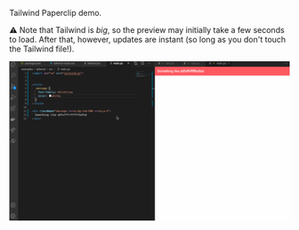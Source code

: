 Tailwind Paperclip demo. 

⚠️ Note that Tailwind is _big_, so the preview may initially take a few seconds to load. After that, however, updates are instant (so long as you don't touch the Tailwind file!).


![Tailwind demo](./assets/tailwind.gif)